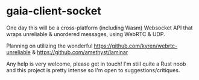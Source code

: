 # gaia-client-socket

One day this will be a cross-platform (including Wasm) Websocket API that wraps unreliable & unordered messages, using WebRTC & UDP.

Planning on utilizing the wonderful https://github.com/kyren/webrtc-unreliable & https://github.com/amethyst/laminar

Any help is very welcome, please get in touch! I'm still quite a Rust noob and this project is pretty intense so I'm open to suggestions/critiques.
